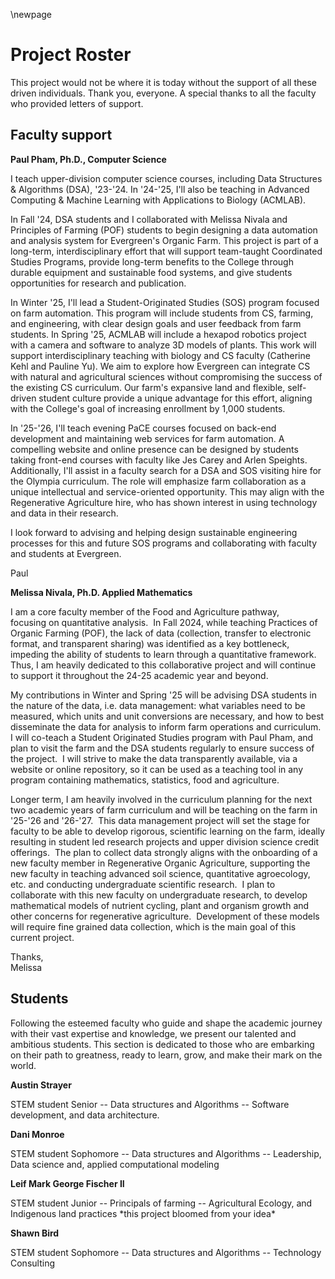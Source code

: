 \newpage
# Project Roster

This project would not be where it is today without the support of all
these driven individuals. Thank you, everyone. A special thanks to all
the faculty who provided letters of support.

## Faculty support

**Paul Pham, Ph.D., Computer Science**

I teach upper-division computer science courses, including Data
Structures & Algorithms (DSA), \'23-\'24. In \'24-\'25, I'll also be
teaching in Advanced Computing & Machine Learning with Applications to
Biology (ACMLAB).

In Fall \'24, DSA students and I collaborated with Melissa Nivala and
Principles of Farming (POF) students to begin designing a data
automation and analysis system for Evergreen\'s Organic Farm. This
project is part of a long-term, interdisciplinary effort that will
support team-taught Coordinated Studies Programs, provide long-term
benefits to the College through durable equipment and sustainable food
systems, and give students opportunities for research and publication.

In Winter \'25, I'll lead a Student-Originated Studies (SOS) program
focused on farm automation. This program will include students from CS,
farming, and engineering, with clear design goals and user feedback from
farm students. In Spring \'25, ACMLAB will include a hexapod robotics
project with a camera and software to analyze 3D models of plants. This
work will support interdisciplinary teaching with biology and CS faculty
(Catherine Kehl and Pauline Yu). We aim to explore how Evergreen can
integrate CS with natural and agricultural sciences without compromising
the success of the existing CS curriculum. Our farm's expansive land and
flexible, self-driven student culture provide a unique advantage for
this effort, aligning with the College\'s goal of increasing enrollment
by 1,000 students.

In \'25-\'26, I'll teach evening PaCE courses focused on back-end
development and maintaining web services for farm automation. A
compelling website and online presence can be designed by students
taking front-end courses with faculty like Jes Carey and Arlen Speights.
Additionally, I'll assist in a faculty search for a DSA and SOS visiting
hire for the Olympia curriculum. The role will emphasize farm
collaboration as a unique intellectual and service-oriented opportunity.
This may align with the Regenerative Agriculture hire, who has shown
interest in using technology and data in their research.

I look forward to advising and helping design sustainable engineering
processes for this and future SOS programs and collaborating with
faculty and students at Evergreen.

Paul

**Melissa Nivala, Ph.D. Applied Mathematics**

I am a core faculty member of the Food and Agriculture pathway,
focusing on quantitative analysis.  In Fall 2024, while teaching
Practices of Organic Farming (POF), the lack of data (collection,
transfer to electronic format, and transparent sharing) was identified
as a key bottleneck, impeding the ability of students to learn through a
quantitative framework.  Thus, I am heavily dedicated to this
collaborative project and will continue to support it throughout the
24-25 academic year and beyond.

My contributions in Winter and Spring \'25 will be advising DSA students
in the nature of the data, i.e. data management: what variables need to
be measured, which units and unit conversions are necessary, and how to
best disseminate the data for analysis to inform farm operations and
curriculum.  I will co-teach a Student Originated Studies program with
Paul Pham, and plan to visit the farm and the DSA students regularly to
ensure success of the project.  I will strive to make the data
transparently available, via a website or online repository, so it can
be used as a teaching tool in any program containing mathematics,
statistics, food and agriculture.

Longer term, I am heavily involved in the curriculum planning for the
next two academic years of farm curriculum and will be teaching on the
farm in \'25-\'26 and \'26-\'27.  This data management project will set
the stage for faculty to be able to develop rigorous, scientific
learning on the farm, ideally resulting in student led research projects
and upper division science credit offerings.  The plan to collect data
strongly aligns with the onboarding of a new faculty member in
Regenerative Organic Agriculture, supporting the new faculty in teaching
advanced soil science, quantitative agroecology, etc. and conducting
undergraduate scientific research.  I plan to collaborate with this new
faculty on undergraduate research, to develop mathematical models of
nutrient cycling, plant and organism growth and other concerns for
regenerative agriculture.  Development of these models will require fine
grained data collection, which is the main goal of this current project.

Thanks,\
Melissa

## Students

Following the esteemed faculty who guide and shape the academic journey
with their vast expertise and knowledge, we present our talented and
ambitious students. This section is dedicated to those who are embarking
on their path to greatness, ready to learn, grow, and make their mark on
the world.

**Austin Strayer**

STEM student Senior -- Data structures and Algorithms -- Software
development, and data architecture.

**Dani Monroe**

STEM student Sophomore -- Data structures and Algorithms -- Leadership,
Data science and, applied computational modeling

**Leif Mark George Fischer II**

STEM student Junior -- Principals of farming -- Agricultural Ecology,
and Indigenous land practices \*this project bloomed from your idea\*

**Shawn Bird**

STEM student Sophomore -- Data structures and Algorithms -- Technology
Consulting
